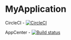# MyApplication
CircleCI - [![CircleCI](https://circleci.com/gh/AllYouNeedis/MyApplication.svg?style=svg)](https://circleci.com/gh/AllYouNeedis/MyApplication)  

AppCenter - [![Build status](https://build.appcenter.ms/v0.1/apps/5ef51687-e616-48a4-80c1-c177b8891f94/branches/master/badge)](https://appcenter.ms)
